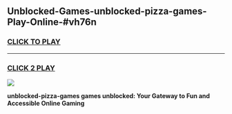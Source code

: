 
## Unblocked-Games-unblocked-pizza-games-Play-Online-#vh76n
<h3>
<a href="https://premium.freeplayer.one?title=unblocked-pizza-games&ref=27F">CLICK TO PLAY</a></h3>
<hr>

<h3>
<a href="https://premium.freeplayer.one?title=unblocked-pizza-games&ref=27F">CLICK 2 PLAY</a>
  
</h3>

<a href="https://premium.freeplayer.one?title=unblocked-pizza-games&ref=27F"><img src="https://clearcache.store/games.png"></a>


**unblocked-pizza-games games unblocked: Your Gateway to Fun and Accessible Online Gaming**
